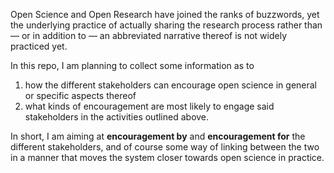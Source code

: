 Open Science and Open Research have joined the ranks of buzzwords, yet the underlying practice of actually sharing the research process rather than &mdash; or in addition to &mdash; an abbreviated narrative thereof is not widely practiced yet.

In this repo, I am planning to collect some information as to

1. how the different stakeholders can encourage open science in general or specific aspects thereof
1. what kinds of encouragement are most likely to engage said stakeholders in the activities outlined above.

In short, I am aiming at **encouragement by** and **encouragement for** the different stakeholders, and of course some way of linking between the two in a manner that moves the system closer towards open science in practice.

 
